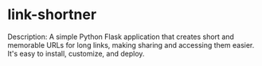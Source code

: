 # link-shortner

Description: A simple Python Flask application that creates short and memorable URLs for long links, making sharing and accessing them easier. It's easy to install, customize, and deploy.
